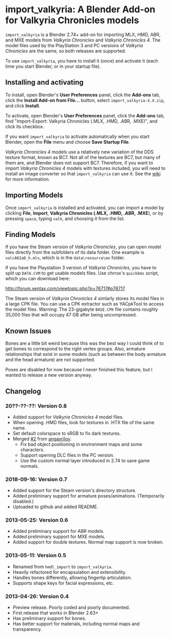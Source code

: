# import_valkyria: A Blender Add-on for Valkyria Chronicles models

`import_valkyria` is a Blender 2.74+ add-on for importing MLX, HMD, ABR,
and MXE models from *Valkyria Chronicles* and *Valkyria Chronicles 4*. The model
files used by the PlayStation 3 and PC versions of *Valkyria Chronicles* are
the same, so both releases are supported.

To use `import_valkyria`, you have to install it (once) and activate it (each
time you start Blender, or in your startup file).

## Installing and activating

To install, open Blender's **User Preferences** panel, click the **Add-ons**
tab, click the **Install Add-on from File...** button, select
`import_valkyria-X.X.zip`, and click **Install**.

To activate, open Blender's **User Preferences** panel, click the **Add-ons**
tab, find "Import-Export: Valkyria Chronicles (.MLX, .HMD, .ABR, .MXE)", and
click its checkbox.

If you want `import_valkyria` to activate automatically when you start
Blender, open the **File** menu and choose **Save Startup File**.

*Valkyria Chronicles 4* models use a relatively new variation of the DDS texture format, known as BC7. Not all of the textures are BC7, but many of them are, and Blender does not support BC7. Therefore, if you want to import *Valkyria Chronicles 4* models with textures included, you will need to install an image converter so that `import_valkyria` can use it. See the [wiki](https://github.com/gomtuu/import_valkyria/wiki/Valkyria-Chronicles-4-Textures) for more information.

## Importing Models

Once `import_valkyria` is installed and activated, you can import a model by
clicking **File**, **Import**, **Valkyria Chronicles (.MLX, .HMD, .ABR, .MXE**),
or by pressing `space`, typing `valk`, and choosing it from the list.

## Finding Models

If you have the Steam version of *Valkyria Chronicles*, you can open model files
directly from the subfolders of its data folder. One example is
`valcA02aD_h.mlx`, which is in the `data\resource\mx` folder.

If you have the Playstation 3 version of *Valkyria Chronicles*, you have to
split up `DATA.CVM` to get usable models files. Use chrrox's `quickbms`
script, which you can download here:

http://forum.xentax.com/viewtopic.php?p=76717#p76717

The Steam version of *Valkyria Chronicles 4* simlarly stores its model files in
a large CPK file. You can use a CPK extractor such as YACpkTool to access the
model files.
Warning: The 23-gigabyte `BASE.CPK` file contains roughly 35,000 files that will occupy 47 GB after being uncompressed.

## Known Issues

Bones are a little bit weird because this was the best way I could think of to
get bones to correspond to the right vertex groups. Also, armature
relationships that exist in some models (such as between the body armature and
the head armature) are not supported.

Poses are disabled for now because I never finished this feature, but I wanted
to release a new version anyway.

## Changelog

### 20??-??-??: Version 0.8

* Added support for *Valkyria Chronicles 4* model files.
* When opening .HMD files, look for textures in .HTX file of the same name.
* Set default colorspace to sRGB to fix dark textures.
* Merged [#2](https://github.com/gomtuu/import_valkyria/pull/2) from [angavrilov](https://github.com/angavrilov).
  * Fix bad object positioning in environment maps and some characters.
  * Support opening DLC files in the PC version.
  * Use the custom normal layer introduced in 2.74 to save game normals.

### 2018-09-16: Version 0.7

* Added support for the Steam version's directory structure.
* Added preliminary support for armature poses/animations.
    (Temporarily disabled.)
* Uploaded to github and added README.

### 2013-05-25: Version 0.6

* Added preliminary support for ABR models.
* Added preliminary support for MXE models.
* Added support for double textures. Normal map support is now broken.

### 2013-05-11: Version 0.5

* Renamed from `hmdl_import` to `import_valkyria`.
* Heavily refactored for encapsulation and extensibility.
* Handles bones differently, allowing fingertip articulation.
* Supports shape keys for facial expressions, etc.

### 2013-04-26: Version 0.4

* Preview release. Poorly coded and poorly documented.
* First release that works in Blender 2.63+
* Has preliminary support for bones.
* Has better support for materials, including normal maps and transparency.
